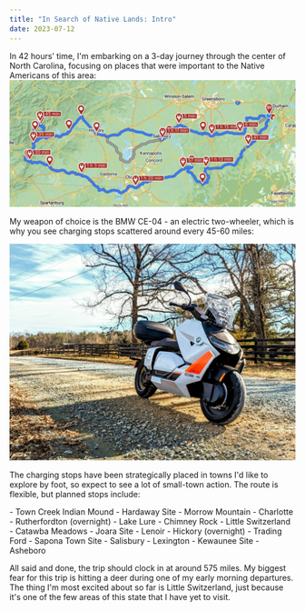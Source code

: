 ```yaml
---
title: "In Search of Native Lands: Intro"
date: 2023-07-12
---
```

In 42 hours’ time, I'm embarking on a 3-day journey through the center of North Carolina, focusing on places that were important to the Native Americans of this area:
![](1srrKZIG.jpg)
 
My weapon of choice is the BMW CE-04 - an electric two-wheeler, which is why you see charging stops scattered around every 45-60 miles:

<!--more-->


![](mSQ0HCWT.jpg) 

The charging stops have been strategically placed in towns I'd like to explore by foot, so expect to see a lot of small-town action. The route is flexible, but planned stops include:

\- Town Creek Indian Mound
\- Hardaway Site
\- Morrow Mountain
\- Charlotte
\- Rutherfordton (overnight)
\- Lake Lure
\- Chimney Rock
\- Little Switzerland
\- Catawba Meadows
\- Joara Site
\- Lenoir
\- Hickory (overnight)
\- Trading Ford
\- Sapona Town Site
\- Salisbury
\- Lexington
\- Kewaunee Site
\- Asheboro

All said and done, the trip should clock in at around 575 miles. My biggest fear for this trip is hitting a deer during one of my early morning departures. The thing I'm most excited about so far is Little Switzerland, just because it's one of the few areas of this state that I have yet to visit.
